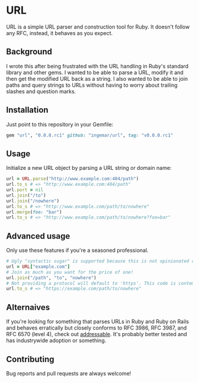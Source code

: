 # URL

URL is a simple URL parser and construction tool for Ruby. It doesn't follow any RFC, instead, it behaves as you expect.

## Background
I wrote this after being frustrated with the URL handling in Ruby's standard library and other gems. I wanted to be able to parse a URL, modify it and then get the modified URL back as a string. I also wanted to be able to join paths and query strings to URLs without having to worry about trailing slashes and question marks.

## Installation
Just point to this repository in your Gemfile:
```ruby
gem "url", "0.0.0.rc1" github: "ingemar/url", tag: "v0.0.0.rc1"
```

## Usage
Initialize a new URL object by parsing a URL string or domain name:
```ruby
url = URL.parse("http://www.example.com:404/path")
url.to_s # => "http://www.example.com:404/path"
url.port = nil
url.join("/to")
url.join("/nowhere")
url.to_s # => "http://www.example.com/path/to/nowhere"
url.merge(foo: "bar")
url.to_s # => "http://www.example.com/path/to/nowhere?foo=bar"
```

## Advanced usage
Only use these features if you're a seasoned professional.
```ruby
# Ugly "syntactic sugar" is supported because this is not opinionated code ;pPppPpPPPpp
url = URL["example.com"]
# Join as much as you want for the price of one!
url.join("/path", "to", "nowhere")
# Not providing a protocol will default to 'https'. This code is contemporary.
url.to_s # => "https://example.com/path/to/nowhere"
```

## Alternaives
If you're looking for something that parses URLs in Ruby and Ruby on Rails and behaves erratically but closely conforms to RFC 3986, RFC 3987, and RFC 6570 (level 4),
check out [addressable](https://github.com/sporkmonger/addressable). It's probably better tested and has industrywide adoption or something.

## Contributing
Bug reports and pull requests are always welcome!
